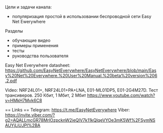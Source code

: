 Цели и задачи канала: 
- популяризация простой в использовании беспроводной сети Easy Net Ewerywhere

Разделы
- обучающие видео
- примеры применения 
- тесты
- руководства пользователя

Easy Net Everywhere datasheet: https://github.com/EasyNetEverywhere/EasyNetEverywhere/blob/main/Easy%20Net%20Everywhere.%20User%20Manual.%20beta%20version%206.2.pdf

Video:
NRF24L01+, NRF24L01+PA+LNA, E01-ML01DP5, E01-2G4M27D. Тест трансиверов. 250 Кбит, 1 Мбит, 2 Мбит
https://www.youtube.com/watch?v=HMkH7Mvk6C8

== Links ==
Telegram:   https://t.me/EasyNetEverywhere 
Viber: ⁩ https://invite.viber.com/?g2=AQALLmcGR78MrlOzpcknW2ieQlV7k11kQlqeVYOe3mK5Wf%2FSymNSAUYjLiUJPI%2BA
<!---
EasyNetEverywhere/EasyNetEverywhere is a ✨ special ✨ repository because its `README.md` (this file) appears on your GitHub profile.
You can click the Preview link to take a look at your changes.
--->
